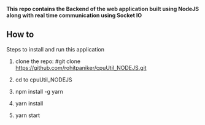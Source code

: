 **This repo contains the Backend of the web application built using NodeJS along with real time communication using Socket IO**

## How to

Steps to install and run this application

1. clone the repo:
#git clone https://github.com/rohitpaniker/cpuUtil_NODEJS.git

2. cd to cpuUtil_NODEJS

3. npm install -g yarn

4. yarn install

5. yarn start
